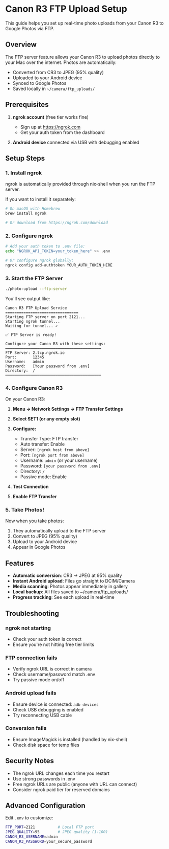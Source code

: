 # Canon R3 FTP Upload Setup

This guide helps you set up real-time photo uploads from your Canon R3 to Google Photos via FTP.

## Overview

The FTP server feature allows your Canon R3 to upload photos directly to your Mac over the internet. Photos are automatically:
- Converted from CR3 to JPEG (95% quality)
- Uploaded to your Android device
- Synced to Google Photos
- Saved locally in `~/camera/ftp_uploads/`

## Prerequisites

1. **ngrok account** (free tier works fine)
   - Sign up at https://ngrok.com
   - Get your auth token from the dashboard

2. **Android device** connected via USB with debugging enabled

## Setup Steps

### 1. Install ngrok

ngrok is automatically provided through nix-shell when you run the FTP server.

If you want to install it separately:
```bash
# On macOS with Homebrew
brew install ngrok

# Or download from https://ngrok.com/download
```

### 2. Configure ngrok

```bash
# Add your auth token to .env file:
echo "NGROK_API_TOKEN=your_token_here" >> .env

# Or configure ngrok globally:
ngrok config add-authtoken YOUR_AUTH_TOKEN_HERE
```

### 3. Start the FTP Server

```bash
./photo-upload --ftp-server
```

You'll see output like:
```
Canon R3 FTP Upload Service
================================
Starting FTP server on port 2121...
Starting ngrok tunnel...
Waiting for tunnel... ✓

✅ FTP Server is ready!

Configure your Canon R3 with these settings:
━━━━━━━━━━━━━━━━━━━━━━━━━━━━━━━━━━━━━━━━━━
FTP Server: 2.tcp.ngrok.io
Port:       12345
Username:   admin
Password:   [Your password from .env]
Directory:  /
━━━━━━━━━━━━━━━━━━━━━━━━━━━━━━━━━━━━━━━━━━
```

### 4. Configure Canon R3

On your Canon R3:

1. **Menu → Network Settings → FTP Transfer Settings**
2. **Select SET1 (or any empty slot)**
3. **Configure:**
   - Transfer Type: FTP transfer
   - Auto transfer: Enable
   - Server: `[ngrok host from above]`
   - Port: `[ngrok port from above]`
   - Username: `admin` (or your username)
   - Password: `[your password from .env]`
   - Directory: `/`
   - Passive mode: Enable

4. **Test Connection**
5. **Enable FTP Transfer**

### 5. Take Photos!

Now when you take photos:
1. They automatically upload to the FTP server
2. Convert to JPEG (95% quality)
3. Upload to your Android device
4. Appear in Google Photos

## Features

- **Automatic conversion**: CR3 → JPEG at 95% quality
- **Instant Android upload**: Files go straight to DCIM/Camera
- **Media scanning**: Photos appear immediately in gallery
- **Local backup**: All files saved to ~/camera/ftp_uploads/
- **Progress tracking**: See each upload in real-time

## Troubleshooting

### ngrok not starting
- Check your auth token is correct
- Ensure you're not hitting free tier limits

### FTP connection fails
- Verify ngrok URL is correct in camera
- Check username/password match .env
- Try passive mode on/off

### Android upload fails
- Ensure device is connected: `adb devices`
- Check USB debugging is enabled
- Try reconnecting USB cable

### Conversion fails
- Ensure ImageMagick is installed (handled by nix-shell)
- Check disk space for temp files

## Security Notes

- The ngrok URL changes each time you restart
- Use strong passwords in .env
- Free ngrok URLs are public (anyone with URL can connect)
- Consider ngrok paid tier for reserved domains

## Advanced Configuration

Edit `.env` to customize:
```bash
FTP_PORT=2121          # Local FTP port
JPEG_QUALITY=95        # JPEG quality (1-100)
CANON_R3_USERNAME=admin
CANON_R3_PASSWORD=your_secure_password
``` 